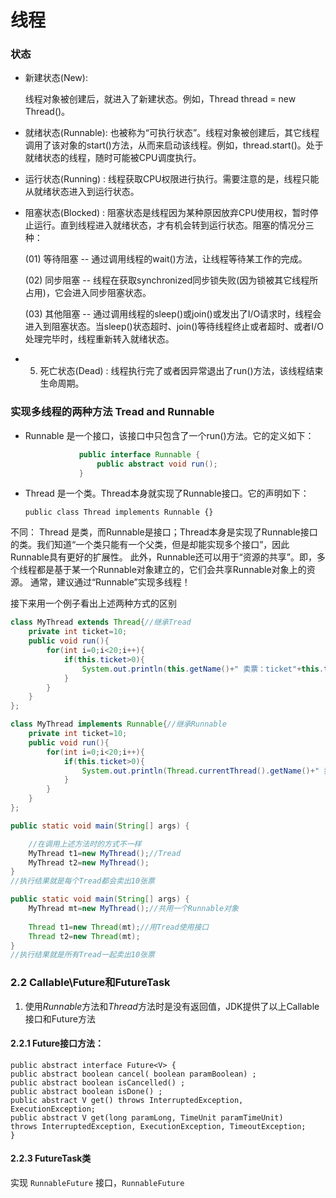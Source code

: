 # 线程

### 状态

- 新建状态(New): 

	线程对象被创建后，就进入了新建状态。例如，Thread thread = new Thread()。
- 就绪状态(Runnable): 
	也被称为“可执行状态”。线程对象被创建后，其它线程调用了该对象的start()方法，从而来启动该线程。例如，thread.start()。处于就绪状态的线程，随时可能被CPU调度执行。
- 运行状态(Running) : 
	线程获取CPU权限进行执行。需要注意的是，线程只能从就绪状态进入到运行状态。
- 阻塞状态(Blocked)  : 
	阻塞状态是线程因为某种原因放弃CPU使用权，暂时停止运行。直到线程进入就绪状态，才有机会转到运行状态。阻塞的情况分三种：
	
    (01) 等待阻塞 -- 通过调用线程的wait()方法，让线程等待某工作的完成。
	
    (02) 同步阻塞 -- 线程在获取synchronized同步锁失败(因为锁被其它线程所占用)，它会进入同步阻塞状态。
	
    (03) 其他阻塞 -- 通过调用线程的sleep()或join()或发出了I/O请求时，线程会进入到阻塞状态。当sleep()状态超时、join()等待线程终止或者超时、或者I/O处理完毕时，线程重新转入就绪状态。
	
- 5. 死亡状态(Dead)    : 线程执行完了或者因异常退出了run()方法，该线程结束生命周期。

### 实现多线程的两种方法 Tread and Runnable

- Runnable 是一个接口，该接口中只包含了一个run()方法。它的定义如下：
	```java
				public interface Runnable {
					public abstract void run();
				}
	```
- Thread 是一个类。Thread本身就实现了Runnable接口。它的声明如下：
	```
	public class Thread implements Runnable {}
	```
不同：
Thread 是类，而Runnable是接口；Thread本身是实现了Runnable接口的类。我们知道“一个类只能有一个父类，但是却能实现多个接口”，因此Runnable具有更好的扩展性。
此外，Runnable还可以用于“资源的共享”。即，多个线程都是基于某一个Runnable对象建立的，它们会共享Runnable对象上的资源。
通常，建议通过“Runnable”实现多线程！

接下来用一个例子看出上述两种方式的区别

```java
class MyThread extends Thread{//继承Tread
    private int ticket=10;
    public void run(){
        for(int i=0;i<20;i++){
            if(this.ticket>0){
                System.out.println(this.getName()+" 卖票：ticket"+this.ticket--);
            }
        }
    }
};

class MyThread implements Runnable{//继承Runnable
    private int ticket=10;
    public void run(){
        for(int i=0;i<20;i++){
            if(this.ticket>0){
                System.out.println(Thread.currentThread().getName()+" 卖票：ticket"+this.ticket--);
            }
        }
    }
};

public static void main(String[] args) {  

	//在调用上述方法时的方式不一样
	MyThread t1=new MyThread();//Tread
	MyThread t2=new MyThread();
}
//执行结果就是每个Tread都会卖出10张票

public static void main(String[] args) {  
	MyThread mt=new MyThread();//共用一个Runnable对象
	
	Thread t1=new Thread(mt);//用Tread使用接口
    Thread t2=new Thread(mt);
}
//执行结果就是所有Tread一起卖出10张票
```

### 2.2 Callable\Future和FutureTask

1. 使用*Runnable*方法和*Thread*方法时是没有返回值，JDK提供了以上Callable接口和Future方法

#### 2.2.1 Future接口方法：

```
public abstract interface Future<V> {
public abstract boolean cancel( boolean paramBoolean) ;
public abstract boolean isCancelled() ;
public abstract boolean isDone() ;
public abstract V get() throws InterruptedException, ExecutionException;
public abstract V get(long paramLong, TimeUnit paramTimeUnit)
throws InterruptedException, ExecutionException, TimeoutException;
}

```

#### 2.2.3 FutureTask类

实现 `RunnableFuture` 接口，`RunnableFuture`

```

```

